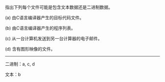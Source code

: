 指出下列每个文件可能是包含文本数据还是二进制数据。

(a) 由C语言编译器产生的目标代码文件。

(b) 由C语言编译器产生的程序列表。

(c) 从一台计算机发送到另一台计算器的电子邮件。

(d) 含有图形映像的文件。

---

二进制：a, c, d

文本：b